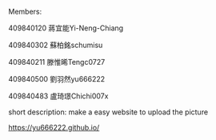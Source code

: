 Members:

409840120 蔣宜能Yi-Neng-Chiang

409840302 蘇柏銘schumisu

409840211 滕惟晞Tengc0727

409840500 劉羽然yu666222

409840483 盧琦璟Chichi007x

short description:
make a easy website to upload the picture

https://yu666222.github.io/

